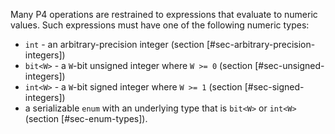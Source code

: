 Many P4 operations are restrained to expressions that evaluate to
numeric values. Such expressions must have one of the following numeric
types:

  - `int` - an arbitrary-precision integer (section
    \[\#sec-arbitrary-precision-integers\])
  - `bit<W>` - a `W`-bit unsigned integer where `W >= 0` (section
    \[\#sec-unsigned-integers\])
  - `int<W>` - a `W`-bit signed integer where `W >= 1` (section
    \[\#sec-signed-integers\])
  - a serializable `enum` with an underlying type that is `bit<W>` or
    `int<W>` (section \[\#sec-enum-types\]).
